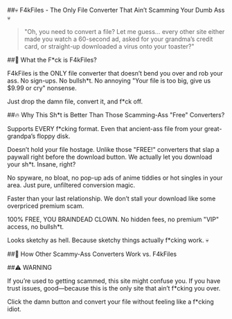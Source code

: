 ##💀 F4kFiles - The Only File Converter That Ain’t Scamming Your Dumb Ass 💀

> "Oh, you need to convert a file? Let me guess… every other site either made you watch a 60-second ad, asked for your grandma’s credit card, or straight-up downloaded a virus onto your toaster?"



##🤡 What the F*ck is F4kFiles?

F4kFiles is the ONLY file converter that doesn’t bend you over and rob your ass.
No sign-ups. No bullsh*t. No annoying "Your file is too big, give us $9.99 or cry" nonsense.

Just drop the damn file, convert it, and f*ck off.

##🔥 Why This Sh*t is Better Than Those Scamming-Ass "Free" Converters?

Supports EVERY f*cking format. Even that ancient-ass file from your great-grandpa’s floppy disk.

Doesn’t hold your file hostage. Unlike those "FREE!" converters that slap a paywall right before the download button. We actually let you download your sh*t. Insane, right?

No spyware, no bloat, no pop-up ads of anime tiddies or hot singles in your area. Just pure, unfiltered conversion magic.

Faster than your last relationship. We don’t stall your download like some overpriced premium scam.

100% FREE, YOU BRAINDEAD CLOWN. No hidden fees, no premium "VIP" access, no bullsh*t.

Looks sketchy as hell. Because sketchy things actually f*cking work. 💀


##🤡 How Other Scammy-Ass Converters Work vs. F4kFiles

##⚠️ WARNING

If you’re used to getting scammed, this site might confuse you.
If you have trust issues, good—because this is the only site that ain’t f*cking you over.

Click the damn button and convert your file without feeling like a f*cking idiot.

